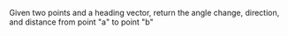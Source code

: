 Given two points and a heading vector, return the angle change, direction, and distance from point "a" to point "b"

